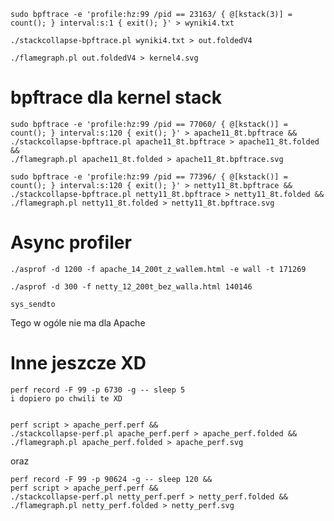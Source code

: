 ```shell
sudo bpftrace -e 'profile:hz:99 /pid == 23163/ { @[kstack(3)] = count(); } interval:s:1 { exit(); }' > wyniki4.txt
```


```shell
./stackcollapse-bpftrace.pl wyniki4.txt > out.foldedV4
```

```shell
./flamegraph.pl out.foldedV4 > kernel4.svg
```

# bpftrace dla kernel stack
```shell
sudo bpftrace -e 'profile:hz:99 /pid == 77060/ { @[kstack()] = count(); } interval:s:120 { exit(); }' > apache11_8t.bpftrace &&
./stackcollapse-bpftrace.pl apache11_8t.bpftrace > apache11_8t.folded && 
./flamegraph.pl apache11_8t.folded > apache11_8t.bpftrace.svg
```

```shell
sudo bpftrace -e 'profile:hz:99 /pid == 77396/ { @[kstack()] = count(); } interval:s:120 { exit(); }' > netty11_8t.bpftrace &&
./stackcollapse-bpftrace.pl netty11_8t.bpftrace > netty11_8t.folded && 
./flamegraph.pl netty11_8t.folded > netty11_8t.bpftrace.svg
```


# Async profiler

```shell
./asprof -d 1200 -f apache_14_200t_z_wallem.html -e wall -t 171269
```

```shell
./asprof -d 300 -f netty_12_200t_bez_walla.html 140146
```




```text
sys_sendto
```

Tego w ogóle nie ma dla Apache


# Inne jeszcze XD
```shell
perf record -F 99 -p 6730 -g -- sleep 5
i dopiero po chwili te XD


perf script > apache_perf.perf &&
./stackcollapse-perf.pl apache_perf.perf > apache_perf.folded && 
./flamegraph.pl apache_perf.folded > apache_perf.svg
```

oraz
```shell
perf record -F 99 -p 90624 -g -- sleep 120 && 
perf script > apache_perf.perf &&
./stackcollapse-perf.pl netty_perf.perf > netty_perf.folded && 
./flamegraph.pl netty_perf.folded > netty_perf.svg
```